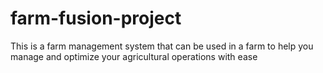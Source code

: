 # farm-fusion-project
This is a farm management system that can be used in a farm to help you manage and optimize your agricultural operations with ease
